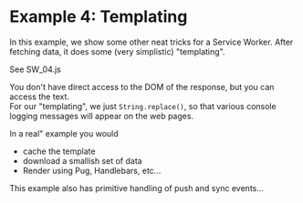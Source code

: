 # Example 4: Templating

In this example, we show some other neat tricks for a Service Worker.
After fetching data, it does some (very simplistic) "templating".

See SW_04.js

You don't have direct access to the DOM of the response, but you can access the text.  
For our "templating", we just `String.replace()`, so that various console logging messages will appear on the web pages.

In a real" example you would
 - cache the template
 - download a smallish set of data
 - Render using Pug, Handlebars, etc...

This example also has primitive handling of push and sync events...
